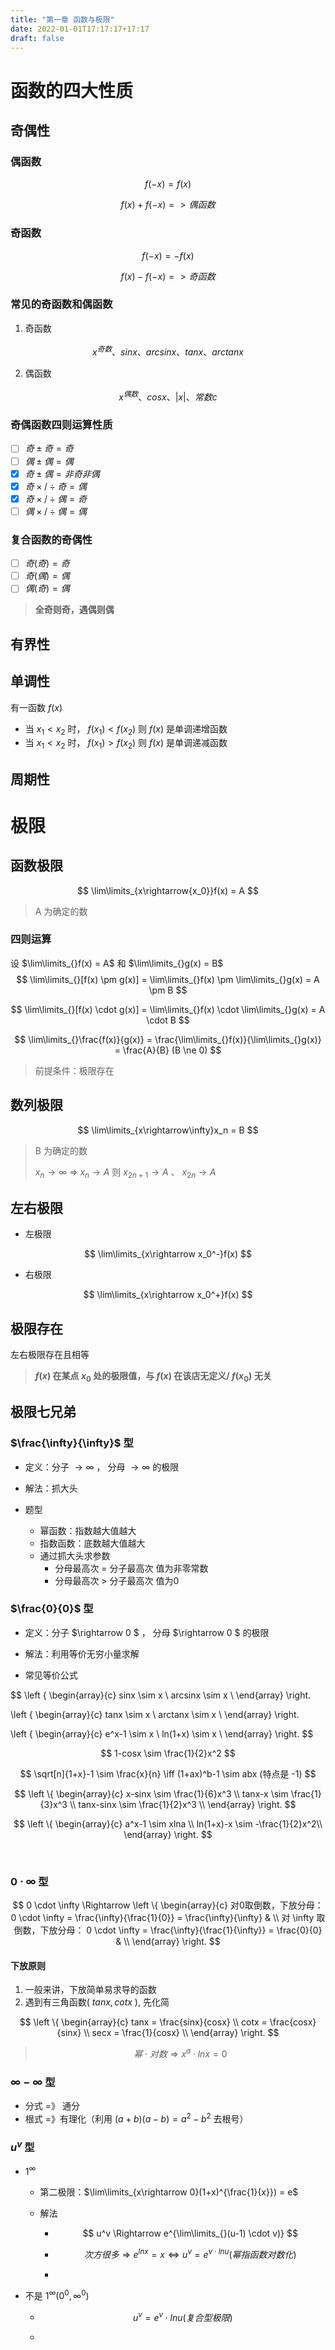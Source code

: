 ```yaml
---
title: "第一章 函数与极限"
date: 2022-01-01T17:17:17+17:17
draft: false
---
```


<!--more-->

# 函数的四大性质

## 奇偶性

### 偶函数

$$
f(-x) = f(x)
$$

$$
f(x) + f(-x) => 偶函数
$$

### 奇函数

$$
f(-x) = -f(x)
$$

$$
f(x) - f(-x) => 奇函数
$$



### 常见的奇函数和偶函数

1. 奇函数

$$
x^{奇数}、sinx、arcsinx、tanx、arctanx
$$

2. 偶函数

$$
x^{偶数}、cosx、|x|、常数c
$$

### 奇偶函数四则运算性质

- [ ] $奇 \pm 奇 = 奇$
- [ ] $偶 \pm 偶 = 偶$
- [x] $奇 \pm 偶 = 非奇非偶$
- [x] $奇 \times / \div 奇 = 偶$
- [x] $奇 \times / \div 偶 = 奇$
- [ ] $偶 \times / \div 偶 = 偶$

### 复合函数的奇偶性

- [ ] $奇(奇) = 奇$
- [ ] $奇(偶) = 偶$
- [ ] $偶(奇) = 偶$

> **全奇则奇，遇偶则偶**

## 有界性

## 单调性

有一函数 $f(x)$ 

- 当 $x_1 \lt x_2$ 时， $f(x_1) \lt f(x_2)$ 则 $f(x)$ 是单调递增函数
- 当 $x_1 \lt x_2$ 时， $f(x_1) \gt f(x_2)$ 则 $f(x)$ 是单调递减函数

## 周期性

# 极限

## 函数极限

$$
\lim\limits_{x\rightarrow{x_0}}f(x) = A
$$

> A 为确定的数

### 四则运算

设 $\lim\limits_{}f(x) = A$ 和 $\lim\limits_{}g(x) = B$
$$
\lim\limits_{}[f(x) \pm g(x)] = \lim\limits_{}f(x) \pm \lim\limits_{}g(x) = A \pm B
$$

$$
\lim\limits_{}[f(x) \cdot g(x)] = \lim\limits_{}f(x) \cdot \lim\limits_{}g(x) = A \cdot B
$$

$$
\lim\limits_{}\frac{f(x)}{g(x)} = \frac{\lim\limits_{}f(x)}{\lim\limits_{}g(x)} = \frac{A}{B} (B \ne 0)
$$

> 前提条件：极限存在

## 数列极限

$$
\lim\limits_{x\rightarrow\infty}x_n = B
$$

> B 为确定的数
>
> $x_n\rightarrow\infty$ => $x_n\rightarrow{A}$ 则 $x_{2n+1}\rightarrow {A}$ 、 $x_{2n}\rightarrow {A}$ 

## 左右极限

- 左极限

$$
\lim\limits_{x\rightarrow x_0^-}f(x)
$$



- 右极限

$$
\lim\limits_{x\rightarrow x_0^+}f(x)
$$

## 极限存在

左右极限存在且相等

> **$f(x)$ 在某点 $x_0$ 处的极限值，与 $f(x)$ 在该店无定义/ $f(x_0)$ 无关**

## 极限七兄弟

### $\frac{\infty}{\infty}$ 型

- 定义：分子 $\rightarrow\infty$ ， 分母 $\rightarrow\infty$ 的极限

- 解法：抓大头

- 题型
  - 幂函数：指数越大值越大
  - 指数函数：底数越大值越大
  - 通过抓大头求参数
    - 分母最高次 = 分子最高次 值为非零常数
    - 分母最高次 > 分子最高次 值为0

### $\frac{0}{0}$ 型

- 定义：分子 $\rightarrow 0 $ ， 分母 $\rightarrow 0 $ 的极限

- 解法：利用等价无穷小量求解

- 常见等价公式

$$
\left \{ 
\begin{array}{c}
sinx \sim x \\ 
arcsinx \sim x \\ 
\end{array}
\right.

\left \{ 
\begin{array}{c}
tanx \sim x \\ 
arctanx \sim x \\ 
\end{array}
\right.

\left \{ 
\begin{array}{c}
e^x-1 \sim x \\ 
ln(1+x) \sim x \\ 
\end{array}
\right.
$$

$$
1-cosx \sim \frac{1}{2}x^2
$$

$$
\sqrt[n]{1+x}-1 \sim \frac{x}{n} \iff (1+ax)^b-1 \sim abx (特点是 -1)
$$

$$
\left \{ 
\begin{array}{c}
x-sinx \sim \frac{1}{6}x^3 \\ 
tanx-x \sim \frac{1}{3}x^3 \\ 
tanx-sinx \sim \frac{1}{2}x^3 \\ 
\end{array}
\right.
$$

$$
\left \{ 
\begin{array}{c}
a^x-1 \sim xlna \\ 
ln(1+x)-x \sim -\frac{1}{2}x^2\\ 
\end{array}
\right.
$$

​     

### $0 \cdot \infty$ 型

$$
0 \cdot \infty \Rightarrow
\left \{ 
\begin{array}{c}
对0取倒数，下放分母： 0 \cdot \infty = \frac{\infty}{\frac{1}{0}} = \frac{\infty}{\infty} & \\ 
对 \infty 取倒数，下放分母： 0 \cdot \infty = \frac{\infty}{\frac{1}{\infty}} = \frac{0}{0} & \\ 
\end{array}
\right.
$$

#### 下放原则

1. 一般来讲，下放简单易求导的函数
2. 遇到有三角函数( $tanx, cotx$ ), 先化简

$$
\left \{ 
\begin{array}{c}
tanx = \frac{sinx}{cosx} \\ 
cotx = \frac{cosx}{sinx} \\ 
secx = \frac{1}{cosx} \\ 
\end{array}
\right.
$$

> $$
> 幂 \cdot 对数 \Rightarrow x^a \cdot ln x  = 0
> $$

### $\infty - \infty$ 型

- 分式 =》 通分
- 根式 =》有理化（利用 $(a+b)(a-b)=a^2-b^2$ 去根号）

### $u^v$ 型

- $1^\infty$

  - 第二极限：$\lim\limits_{x\rightarrow 0}(1+x)^{\frac{1}{x}}) = e$ 

  - 解法

    - $$
      u^v \Rightarrow e^{\lim\limits_{}(u-1) \cdot v)}
      $$

    - $$
      次方很多 \Rightarrow e^{lnx} = x  \Leftrightarrow u^v = e^{v \cdot lnu}(幂指函数对数化)
      $$

    - 

- 不是 $1^\infty (0^0,\infty^0)$ 
  - $$
    u^v = e^v \cdot lnu(复合型极限)
    $$

  - 
